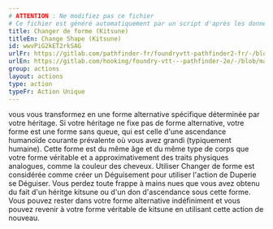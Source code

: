 ```yaml
---
# ATTENTION : Ne modifiez pas ce fichier
# Ce fichier est généré automatiquement par un script d'après les données du module Foundry VTT officiel et de sa traduction
title: Changer de forme (Kitsune)
titleEn: Change Shape (Kitsune)
id: wwvPiG2kET2rkSAG
urlFr: https://gitlab.com/pathfinder-fr/foundryvtt-pathfinder2-fr/-/blob/master/data/actions/wwvPiG2kET2rkSAG.htm
urlEn: https://gitlab.com/hooking/foundry-vtt---pathfinder-2e/-/blob/master/packs/data/actions.db/change-shape-kitsune.json
group: actions
layout: actions
type: action
typeFr: Action Unique
---
```

vous vous transformez en une forme alternative spécifique déterminée par votre héritage. Si votre héritage ne fixe pas de forme alternative, votre forme est une forme sans queue, qui est celle d'une ascendance humanoïde courante prévalente où vous avez grandi (typiquement humaine). Cette forme est du même âge et du même type de corps que votre forme véritable et a approximativement des traits physiques analogues, comme la couleur des cheveux. Utiliser Changer de forme est considérée comme créer un Déguisement pour utiliser l'action de Duperie se Déguiser. Vous perdez toute frappe à mains nues que vous avez obtenu du fait d'un héritge kitsune ou d'un don d'ascendance sous cette forme. Vous pouvez rester dans votre forme alternative indéfiniment et vous pouvez revenir à votre forme véritable de kitsune en utilisant cette action de nouveau.
